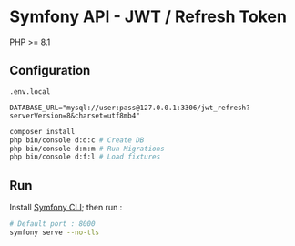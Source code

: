 # Symfony API - JWT / Refresh Token

PHP >= 8.1

## Configuration

`.env.local`

```env
DATABASE_URL="mysql://user:pass@127.0.0.1:3306/jwt_refresh?serverVersion=8&charset=utf8mb4"
```

```bash
composer install
php bin/console d:d:c # Create DB
php bin/console d:m:m # Run Migrations
php bin/console d:f:l # Load fixtures
```

## Run

Install [Symfony CLI](https://symfony.com/download); then run :

```bash
# Default port : 8000
symfony serve --no-tls
```
